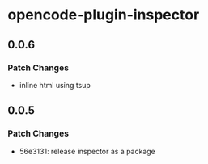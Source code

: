 # opencode-plugin-inspector

## 0.0.6

### Patch Changes

- inline html using tsup

## 0.0.5

### Patch Changes

- 56e3131: release inspector as a package
